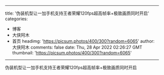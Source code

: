 
---
title: '伪装机型让一加手机支持王者荣耀120fps超高帧率+极致画质同时开启'
categories: 
 - 博客
 - 大侠阿木
 - 首页
headimg: 'https://picsum.photos/400/300?random=6065'
author: 大侠阿木
comments: false
date: Thu, 28 Apr 2022 02:26:27 GMT
thumbnail: 'https://picsum.photos/400/300?random=6065'
---

<div>   
伪装机型让一加手机支持王者荣耀120fps超高帧率+极致画质同时开启  
</div>
            